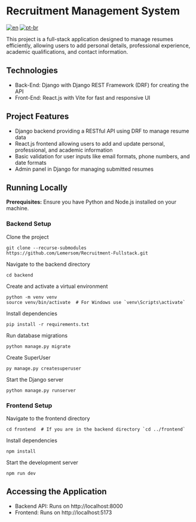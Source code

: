 # Recruitment Management System

[![en](https://img.shields.io/badge/lang-en-red.svg)](https://github.com/Lemersom/Recruitment-Fullstack/blob/main/README.md)
[![pt-br](https://img.shields.io/badge/lang-pt--br-green.svg)](https://github.com/Lemersom/Recruitment-Fullstack/blob/main/README.pt-br.md)

This project is a full-stack application designed to manage resumes efficiently, allowing users to add personal details, professional experience, academic qualifications, and contact information.

## Technologies

* Back-End: Django with Django REST Framework (DRF) for creating the API
* Front-End: React.js with Vite for fast and responsive UI

## Project Features

* Django backend providing a RESTful API using DRF to manage resume data
* React.js frontend allowing users to add and update personal, professional, and academic information
* Basic validation for user inputs like email formats, phone numbers, and date formats
* Admin panel in Django for managing submitted resumes

## Running Locally

**Prerequisites:** Ensure you have Python and Node.js installed on your machine.

### Backend Setup

Clone the project
```
git clone --recurse-submodules https://github.com/Lemersom/Recruitment-Fullstack.git
```

Navigate to the backend directory
```
cd backend
```

Create and activate a virtual environment
```
python -m venv venv
source venv/bin/activate  # For Windows use `venv\Scripts\activate`
```

Install dependencies
```
pip install -r requirements.txt
```

Run database migrations
```
python manage.py migrate
```

Create SuperUser
```
py manage.py createsuperuser
```

Start the Django server
```
python manage.py runserver
```

### Frontend Setup

Navigate to the frontend directory
```
cd frontend  # If you are in the backend directory `cd ../frontend` 
```

Install dependencies
```
npm install
```

Start the development server
```
npm run dev
```

## Accessing the Application

* Backend API: Runs on http://localhost:8000
* Frontend: Runs on http://localhost:5173
